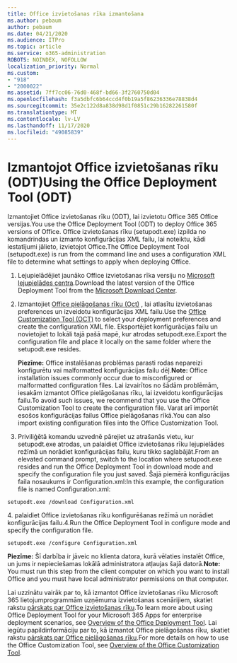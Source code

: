 ```yaml
---
title: Office izvietošanas rīka izmantošana
ms.author: pebaum
author: pebaum
ms.date: 04/21/2020
ms.audience: ITPro
ms.topic: article
ms.service: o365-administration
ROBOTS: NOINDEX, NOFOLLOW
localization_priority: Normal
ms.custom:
- "918"
- "2000022"
ms.assetid: 7ff7cc06-76d0-468f-bd66-3f2760750d04
ms.openlocfilehash: f3a5dbfc6b64ccd4f0b19a5f86236336e78838d4
ms.sourcegitcommit: 35e2c122d8a838d98d1f0851c29b16282261580f
ms.translationtype: MT
ms.contentlocale: lv-LV
ms.lasthandoff: 11/17/2020
ms.locfileid: "49085839"
---
```

# <a name="using-the-office-deployment-tool-odt"></a><span data-ttu-id="80a65-102">Izmantojot Office izvietošanas rīku (ODT)</span><span class="sxs-lookup"><span data-stu-id="80a65-102">Using the Office Deployment Tool (ODT)</span></span>

<span data-ttu-id="80a65-103">Izmantojiet Office izvietošanas rīku (ODT), lai izvietotu Office 365 Office versijas.</span><span class="sxs-lookup"><span data-stu-id="80a65-103">You use the Office Deployment Tool (ODT) to deploy Office 365 versions of Office.</span></span> <span data-ttu-id="80a65-104">Office izvietošanas rīku (setupodt.exe) izpilda no komandrindas un izmanto konfigurācijas XML failu, lai noteiktu, kādi iestatījumi jālieto, izvietojot Office.</span><span class="sxs-lookup"><span data-stu-id="80a65-104">The Office Deployment Tool (setupodt.exe) is run from the command line and uses a configuration XML file to determine what settings to apply when deploying Office.</span></span>
  
1. <span data-ttu-id="80a65-105">Lejupielādējiet jaunāko Office izvietošanas rīka versiju no [Microsoft lejupielādes centra](https://go.microsoft.com/fwlink/p/?LinkID=626065).</span><span class="sxs-lookup"><span data-stu-id="80a65-105">Download the latest version of the Office Deployment Tool from the [Microsoft Download Center](https://go.microsoft.com/fwlink/p/?LinkID=626065).</span></span>

2. <span data-ttu-id="80a65-106">Izmantojiet [Office pielāgošanas rīku (Oct)](https://config.office.com) , lai atlasītu izvietošanas preferences un izveidotu konfigurācijas XML failu.</span><span class="sxs-lookup"><span data-stu-id="80a65-106">Use the [Office Customization Tool (OCT)](https://config.office.com) to select your deployment preferences and create the configuration XML file.</span></span> <span data-ttu-id="80a65-107">Eksportējiet konfigurācijas failu un novietojiet to lokāli tajā pašā mapē, kur atrodas setupodt.exe.</span><span class="sxs-lookup"><span data-stu-id="80a65-107">Export the configuration file and place it locally on the same folder where the setupodt.exe resides.</span></span>

    <span data-ttu-id="80a65-108">**Piezīme:** Office instalēšanas problēmas parasti rodas nepareizi konfigurētu vai malformatted konfigurācijas failu dēļ.</span><span class="sxs-lookup"><span data-stu-id="80a65-108">**Note:** Office installation issues commonly occur due to misconfigured or malformatted configuration files.</span></span> <span data-ttu-id="80a65-109">Lai izvairītos no šādām problēmām, iesakām izmantot Office pielāgošanas rīku, lai izveidotu konfigurācijas failu.</span><span class="sxs-lookup"><span data-stu-id="80a65-109">To avoid such issues, we recommend that you use the Office Customization Tool to create the configuration file.</span></span> <span data-ttu-id="80a65-110">Varat arī importēt esošos konfigurācijas failus Office pielāgošanas rīkā.</span><span class="sxs-lookup"><span data-stu-id="80a65-110">You can also import existing configuration files into the Office Customization Tool.</span></span>

3. <span data-ttu-id="80a65-111">Priviliģētā komandu uzvednē pārejiet uz atrašanās vietu, kur setupodt.exe atrodas, un palaidiet Office izvietošanas rīku lejupielādes režīmā un norādiet konfigurācijas failu, kuru tikko saglabājāt.</span><span class="sxs-lookup"><span data-stu-id="80a65-111">From an elevated command prompt, switch to the location where setupodt.exe resides and run the Office Deployment Tool in download mode and specify the configuration file you just saved.</span></span> <span data-ttu-id="80a65-112">Šajā piemērā konfigurācijas faila nosaukums ir Configuration.xml:</span><span class="sxs-lookup"><span data-stu-id="80a65-112">In this example, the configuration file is named Configuration.xml:</span></span>

```setupodt.exe /download Configuration.xml```

<span data-ttu-id="80a65-113">4. palaidiet Office izvietošanas rīku konfigurēšanas režīmā un norādiet konfigurācijas failu.</span><span class="sxs-lookup"><span data-stu-id="80a65-113">4.Run the Office Deployment Tool in configure mode and specify the configuration file.</span></span>

```setupodt.exe /configure Configuration.xml```

<span data-ttu-id="80a65-114">**Piezīme:** Šī darbība ir jāveic no klienta datora, kurā vēlaties instalēt Office, un jums ir nepieciešamas lokālā administratora atļaujas šajā datorā.</span><span class="sxs-lookup"><span data-stu-id="80a65-114">**Note:** You must run this step from the client computer on which you want to install Office and you must have local administrator permissions on that computer.</span></span>

<span data-ttu-id="80a65-115">Lai uzzinātu vairāk par to, kā izmantot Office izvietošanas rīku Microsoft 365 lietojumprogrammām uzņēmuma izvietošanas scenārijiem, skatiet rakstu [pārskats par Office izvietošanas rīku](https://docs.microsoft.com/deployoffice/overview-office-deployment-tool).</span><span class="sxs-lookup"><span data-stu-id="80a65-115">To learn more about using Office Deployment Tool for your Microsoft 365 Apps for enterprise deployment scenarios, see [Overview of the Office Deployment Tool](https://docs.microsoft.com/deployoffice/overview-office-deployment-tool).</span></span> <span data-ttu-id="80a65-116">Lai iegūtu papildinformāciju par to, kā izmantot Office pielāgošanas rīku, skatiet rakstu [pārskats par Office pielāgošanas rīku](https://docs.microsoft.com/DeployOffice/overview-of-the-office-customization-tool-for-click-to-run).</span><span class="sxs-lookup"><span data-stu-id="80a65-116">For more details on how to use the Office Customization Tool, see [Overview of the Office Customization Tool](https://docs.microsoft.com/DeployOffice/overview-of-the-office-customization-tool-for-click-to-run).</span></span>
